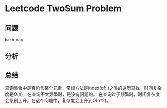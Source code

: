 # Leetcode TwoSum Problem

## 问题
`hash map`
## 分析
## 总结
查询集合中是否包含某个元素，常规方法是index(of: )之类的遍历查找。时间复杂度是O(n)，在查询不太频繁时，是没有问题的。
在查询过于频繁时，时间复杂度会急剧上升，在这个问题中，复杂度会上升到O(n^2)。

